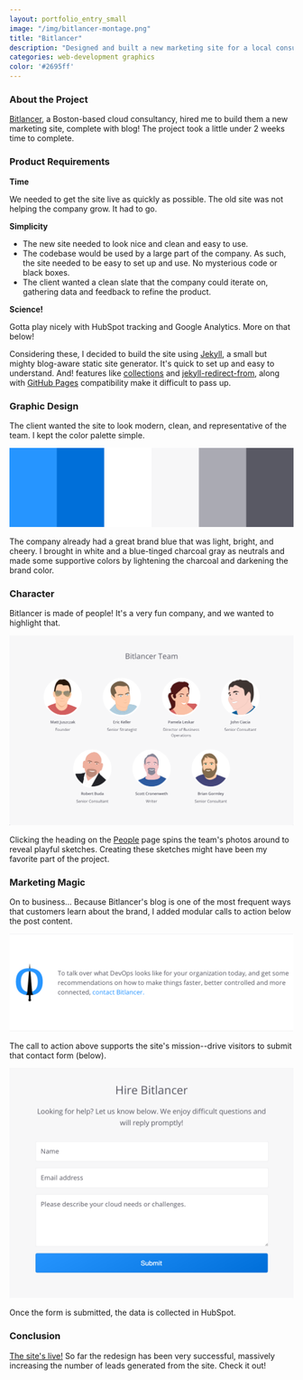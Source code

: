 ```yaml
---
layout: portfolio_entry_small
image: "/img/bitlancer-montage.png"
title: "Bitlancer"
description: "Designed and built a new marketing site for a local consultancy"
categories: web-development graphics
color: '#2695ff'
---
```


### About the Project

[Bitlancer](http://bitlancer.com/), a Boston-based cloud consultancy, hired me to build them a new marketing site, complete with blog! The project took a little under 2 weeks time to complete.

### Product Requirements

**Time**

We needed to get the site live as quickly as possible. The old site was not helping the company grow.  It had to go.

**Simplicity**

- The new site needed to look nice and clean and easy to use.
- The codebase would be used by a large part of the company. As such, the site needed to be easy to set up and use. No mysterious code or black boxes.
- The client wanted a clean slate that the company could iterate on, gathering data and feedback to refine the product.

**Science!**

Gotta play nicely with HubSpot tracking and Google Analytics.  More on that below!

Considering these, I decided to build the site using [Jekyll](http://jekyllrb.com/), a small but mighty blog-aware static site generator.  It's quick to set up and easy to understand. And! features like [collections](http://jekyllrb.com/docs/collections/) and [jekyll-redirect-from](https://github.com/jekyll/jekyll-redirect-from), along with [GitHub Pages](http://jekyllrb.com/docs/github-pages/) compatibility make it difficult to pass up.


### Graphic Design

The client wanted the site to look modern, clean, and representative of the team.  I kept the color palette simple.

![Colors](/img/bitlancer-colors.png)

The company already had a great brand blue that was light, bright, and cheery.  I brought in white and a blue-tinged charcoal gray as neutrals and made some supportive colors by lightening the charcoal and darkening the brand color.

### Character

Bitlancer is made of people!  It's a very fun company, and we wanted to highlight that.

![Bitlancer team](/img/bitlancer-people.png)

Clicking the heading on the [People](http://bitlancer.com/people/) page spins the team's photos around to reveal playful sketches.  Creating these sketches might have been my favorite part of the project.

### Marketing Magic

On to business... Because Bitlancer's blog is one of the most frequent ways that customers learn about the brand, I added modular calls to action below the post content.

![Blog call to action](/img/bitlancer-cta.png)

The call to action above supports the site's mission--drive visitors to submit that contact form (below).

![Contact form](/img/bitlancer-form.png)

Once the form is submitted, the data is collected in HubSpot.

### Conclusion

[The site's live!](http://bitlancer.com/)  So far the redesign has been very successful, massively increasing the number of leads generated from the site. Check it out! 
